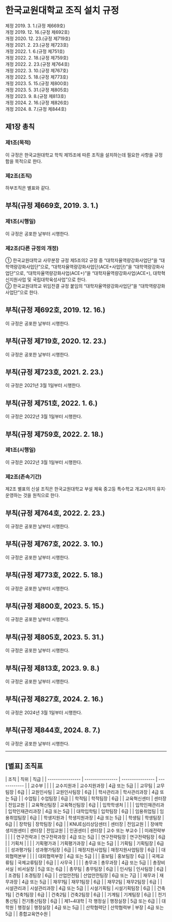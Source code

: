 # 한국교원대학교 조직 설치 규정

제정 2019. 3. 1.(규정 제669호)  
개정 2019. 12. 16.(규정 제692호)  
개정 2020. 12. 23.(규정 제719호)  
개정 2021. 2. 23.(규정 제723호)  
개정 2022. 1. 6.(규정 제751호)  
개정 2022. 2. 18.(규정 제759호)  
개정 2022. 2. 23.(규정 제764호)  
개정 2022. 3. 10.(규정 제767호)  
개정 2022. 5. 18.(규정 제773호)  
개정 2023. 5. 15.(규정 제800호)  
개정 2023. 5. 31.(규정 제805호)  
개정 2023. 9. 8.(규정 제813호)  
개정 2024. 2. 16.(규정 제826호)  
개정 2024. 8. 7.(규정 제844호)

## 제1장 총칙

### 제1조(목적)

이 규정은 한국교원대학교 학칙 제15조에 따른 조직을 설치하는데 필요한 사항을 규정함을 목적으로 한다.

### 제2조(조직)

하부조직은 별표와 같다.

## 부칙(규정 제669호, 2019. 3. 1.)

### 제1조(시행일)

이 규정은 공포한 날부터 시행한다.

### 제2조(다른 규정의 개정)

① 한국교원대학교 사무분장 규정 제5조의2 규정 중 “대학자율역량강화사업단”을 “대학역량강화사업단”으로, “대학자율역량강화사업단(ACE+사업단)”을 “대학역량강화사업단”으로, “대학자율역량강화사업(ACE+)”을 “대학자율역량강화사업(ACE+), 대학혁신지원사업 및 국립대학육성사업”으로 한다.  
② 한국교원대학교 위임전결 규정 붙임의 “대학자율역량강화사업단”을 “대학역량강화사업단”으로 한다.

## 부칙(규정 제692호, 2019. 12. 16.)

이 규정은 공포한 날부터 시행한다.

## 부칙(규정 제719호, 2020. 12. 23.)

이 규정은 공포한 날부터 시행한다.

## 부칙(규정 제723호, 2021. 2. 23.)

이 규정은 2021년 3월 1일부터 시행한다.

## 부칙(규정 제751호, 2022. 1. 6.)

이 규정은 2022년 3월 1일부터 시행한다.

## 부칙(규정 제759호, 2022. 2. 18.)

### 제1조(시행일)

이 규정은 2022년 3월 1일부터 시행한다.

### 제2조(존속기간)

제2조 별표의 신설 조직은 한국교원대학교 부설 체육 중고등 특수학교 개교시까지 유지·운영하는 것을 원칙으로 한다.

## 부칙(규정 제764호, 2022. 2. 23.)

이 규정은 공포한 날부터 시행한다.

## 부칙(규정 제767호, 2022. 3. 10.)

이 규정은 공포한 날부터 시행한다.

## 부칙(규정 제773호, 2022. 5. 18.)

이 규정은 공포한 날부터 시행한다.

## 부칙(규정 제800호, 2023. 5. 15.)

이 규정은 공포한 날부터 시행한다.

## 부칙(규정 제805호, 2023. 5. 31.)

이 규정은 공포한 날부터 시행한다.

## 부칙(규정 제813호, 2023. 9. 8.)

이 규정은 공포한 날부터 시행한다.

## 부칙(규정 제827호, 2024. 2. 16.)

이 규정은 2024년 3월 1일부터 시행한다.

## 부칙(규정 제844호, 2024. 8. 7.)

이 규정은 공포한 날부터 시행한다.

---

## [별표] 조직표

| 조직             | 직위             | 직급             |
| ---------------- | ---------------- | ---------------- | ------------ |
| 교수부           |                  |                  |
| 교수지원과       | 교수지원과장     | 4급 또는 5급     |
| 교무팀           | 교무팀장         | 6급              |
| 교원인사팀       | 교원인사팀장     | 6급              |
| 학사관리과       | 학사관리과장     | 4급 또는 5급     |
| 수업팀           | 수업팀장         | 6급              |
| 학적팀           | 학적팀장         | 6급              |
| 교육혁신센터     | 센터장           | 전임교원         |
| 교육혁신팀장     | 교육혁신팀장     | 6급              |
| 입학학생처       |                  |                  |
| 입학인재관리과   | 입학인재관리과장 | 4급 또는 5급     |
| 대학입학팀       | 입학팀장         | 6급              |
| 임용취업팀       | 임용취업팀장     | 6급              |
| 학생지원과       | 학생지원과장     | 4급 또는 5급     |
| 학생팀           | 학생팀장         | 6급              |
| 장학팀           | 장학팀장         | 6급              |
| KNUE심리상담센터 | 센터장           | 전임교원         |
| 장애학생지원센터 | 센터장           | 전임교원         |
| 인권센터         | 센터장           | 교수 또는 부교수 |
| 미래전략부       |                  |                  |
| 연구전략과       | 연구전략과장     | 4급 또는 5급     |
| 연구전략팀장     | 연구전략팀장     | 6급              |
| 기획처           |                  |                  |
| 기획평가과       | 기획평가과장     | 4급 또는 5급     |
| 기획팀           | 기획팀장         | 6급              |
| 성과평가팀       | 성과평가팀장     | 6급              |
| 재정지원사업팀   | 재정지원사업팀장 | 6급              |
| 대외협력본부     |                  |                  |
| 대외협력부장     | 4급 또는 5급     |                  |
| 홍보팀           | 홍보팀장         | 6급              |
| 국제교류팀       | 국제교류팀장     | 6급              |
| 사무국           |                  |                  |
| 총무과           | 총무과장         | 4급 또는 5급     |
| 총장비서실       | 비서실장         | 5급 또는 6급     |
| 총무팀           | 총무팀장         | 6급              |
| 인사팀           | 인사팀장         | 6급              |
| 조경팀           | 조경팀장         | 6급              |
| 산업안전팀       | 산업안전팀장     | 6급 또는 7급     |
| 재무과           | 재무과장         | 4급 또는 5급     |
| 재무1팀          | 재무1팀장        | 6급              |
| 재무2팀          | 재무2팀장        | 6급              |
| 시설관리과       | 시설관리과장     | 4급 또는 5급     |
| 시설기획팀       | 시설기획팀장     | 6급              |
| 건축1팀          | 건축1팀장        | 6급              |
| 건축2팀          | 건축2팀장        | 6급              |
| 기계팀           | 기계팀장         | 6급              |
| 전기통신팀       | 전기통신팀장     | 6급              |
| 제1~4대학        | 각 행정실        | 행정실장         | 5급 또는 6급 |
| 대학원           | 행정실           | 행정실장         | 4급 또는 5급 |
| 산학협력단       | 산학협력부       | 부장             | 4급 또는 5급 |
| 종합교육연수원   |
